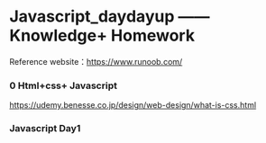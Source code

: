 # Javascript_daydayup —— Knowledge+ Homework 

Reference website：https://www.runoob.com/

### 0 Html+css+ Javascript

https://udemy.benesse.co.jp/design/web-design/what-is-css.html


### Javascript Day1

